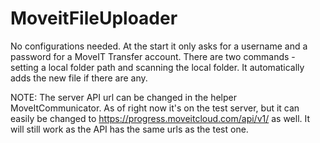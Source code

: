 # MoveitFileUploader

No configurations needed. At the start it only asks for a username and a password for a MoveIT Transfer account. There are two commands - setting a local folder path and scanning the local folder. It automatically adds the new file if there are any.

NOTE: The server API url can be changed in the helper MoveItCommunicator. As of right now it's on the test server, but it can easily be changed to https://progress.moveitcloud.com/api/v1/ as well. It will still work as the API has the same urls as the test one.
